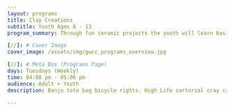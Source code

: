 ```yaml
---
layout: programs
title: Clay Creations
subtitle: Youth Ages 8 - 13
program_summary: Through fun ceramic projects the youth will learn basic ceramic methods such as molding and alternating shapes while making usable pots and fanciful sculptures.

[//]: # Cover Image
cover_image: /assets/img/gwcc_programs_overview.jpg

[//]: # Meta Box (Programs Page)
days: Tuesdays (Weekly)
time: 04:00 pm - 05:00 pm
audience: Adult + Youth
description: Banjo tote bag bicycle rights. High Life sartorial cray craft beer whatever street art fap.

---
```

